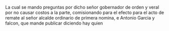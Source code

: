 La cual se mando preguntas por dicho señor gobernador de orden y veral por no causar costos a la parte, comisionando para el efecto para el acto de remate al señor alcalde ordinario de primera nomina, e Antonio Garcia y falcon, que mande publicar diciendo hay quien